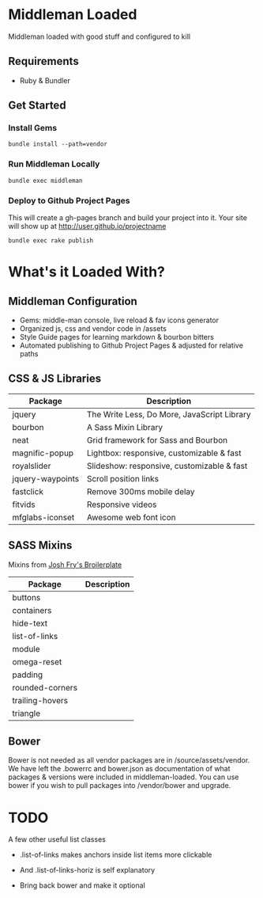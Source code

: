 # Middleman Loaded

Middleman loaded with good stuff and configured to kill

## Requirements

* Ruby & Bundler

## Get Started

### Install Gems

```
bundle install --path=vendor
```

### Run Middleman Locally

```
bundle exec middleman
```

### Deploy to Github Project Pages

This will create a gh-pages branch and build your project into it.  Your site will show up at http://user.github.io/projectname

```
bundle exec rake publish
```


# What's it Loaded With?

## Middleman Configuration

* Gems: middle-man console, live reload & fav icons generator
* Organized js, css and vendor code in /assets
* Style Guide pages for learning markdown & bourbon bitters
* Automated publishing to Github Project Pages & adjusted for relative paths

## CSS & JS Libraries

| Package           | Description                                  |
| ----------------- | -------------------------------------------- |
| jquery            | The Write Less, Do More, JavaScript Library  |
| bourbon           | A Sass Mixin Library                         |
| neat              | Grid framework for Sass and Bourbon          |
| magnific-popup    | Lightbox: responsive, customizable & fast    |
| royalslider       | Slideshow: responsive, customizable & fast   |
| jquery-waypoints  | Scroll position links                        |
| fastclick         | Remove 300ms mobile delay                    |
| fitvids           | Responsive videos                            |
| mfglabs-iconset   | Awesome web font icon                        |


## SASS Mixins

Mixins from [Josh Fry's Broilerplate](https://github.com/joshfry/assemble-bp)

| Package           | Description                                  |
| ----------------- | -------------------------------------------- |
| buttons           |   |
| containers        |   |
| hide-text         |   |
| list-of-links     |   |
| module            |   |
| omega-reset       |   |
| padding           |   |
| rounded-corners   |   |
| trailing-hovers   |   |
| triangle          |   |

## Bower

Bower is not needed as all vendor packages are in /source/assets/vendor.  We have left the .bowerrc and bower.json as documentation of what packages & versions were included in middleman-loaded. You can use bower if you wish to pull packages into /vendor/bower and upgrade.

# TODO

A few other useful list classes

* .list-of-links makes anchors inside list items more clickable
* And .list-of-links-horiz is self explanatory

* Bring back bower and make it optional

